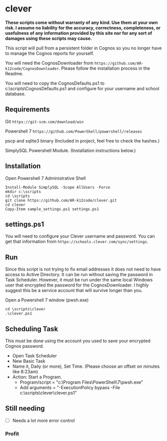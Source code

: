 # clever
**These scripts come without warranty of any kind. Use them at your own risk. I assume no liability for the accuracy, correctness, completeness, or usefulness of any information provided by this site nor for any sort of damages using these scripts may cause.**

This script will pull from a persistent folder in Cognos so you no longer have to manage the Cognos reports for yourself.

You will need the CognosDownloader from ````https://github.com/AR-k12code/CognosDownloader````. Please follow the installation process in the Readme.

You will need to copy the CognosDefaults.ps1 to c:\scripts\CognosDefaults.ps1 and configure for your username and school database.

## Requirements
Git ````https://git-scm.com/download/win````

Powershell 7 ````https://github.com/PowerShell/powershell/releases````

pscp and sqlite3 binary (Included in project, feel free to check the hashes.)

SimplySQL Powershell Module. (Installation instructions below.)

## Installation
Open Powershell 7 Administrative Shell
````
Install-Module SimplySQL -Scope AllUsers -Force
mkdir c:\scripts
cd \scripts
git clone https://github.com/AR-k12code/clever.git
cd clever
Copy-Item sample_settings.ps1 settings.ps1
````

## settings.ps1
You will need to configure your Clever username and password. You can get that information from ````https://schools.clever.com/sync/settings````.

## Run
Since this script is not trying to fix email addresses it does not need to have access to Active Directory. It can be run without saving the password in Task Scheduler. However, it must be run under the same local Windows user that encrypted the password for the CognosDownloader. I highly suggest this be a service account that will survive longer than you.

Open a Powershell 7 window (pwsh.exe)
````
cd \scripts\clever
.\clever.ps1
````

## Scheduling Task
This must be done using the account you used to save your encrypted Cognos password.

* Open Task Scheduler
* New Basic Task
* Name it, Daily (or more), Set Time. (Please choose an offset on minutes like 8:23am)
* Action: Start a Program.
    * Program/script = "c:\Program Files\PowerShell\7\pwsh.exe"
    * Add arguments = "-ExecutionPolicy bypass -File c:\scripts\clever\clever.ps1"


## Still needing
- [ ] Needs a lot more error control

### Profit